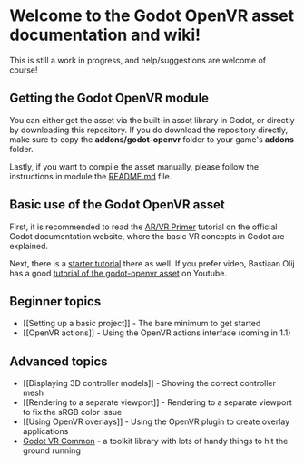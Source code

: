 # Welcome to the Godot OpenVR asset documentation and wiki!

This is still a work in progress, and help/suggestions are welcome of course!

## Getting the Godot OpenVR module

You can either get the asset via the built-in asset library in Godot, or directly by downloading this repository. If you do download the repository directly, make sure to copy the **addons/godot-openvr** folder to your game's **addons** folder.

Lastly, if you want to compile the asset manually, please follow the instructions in module the [README.md](https://github.com/GodotVR/godot_openvr/blob/master/README.md) file.

## Basic use of the Godot OpenVR asset

First, it is recommended to read the [AR/VR Primer](https://docs.godotengine.org/en/latest/tutorials/vr/vr_primer.html) tutorial on the official Godot documentation website, where the basic VR concepts in Godot are explained.

Next, there is a [starter tutorial](https://docs.godotengine.org/en/latest/tutorials/vr/vr_starter_tutorial/vr_starter_tutorial_part_one.html) there as well. If you prefer video, Bastiaan Olij has a good [tutorial of the godot-openvr asset](https://www.youtube.com/watch?v=267dRjEYliU) on Youtube.

## Beginner topics

- [[Setting up a basic project]] - The bare minimum to get started
- [[OpenVR actions]] - Using the OpenVR actions interface (coming in 1.1)

## Advanced topics

- [[Displaying 3D controller models]] - Showing the correct controller mesh
- [[Rendering to a separate viewport]] - Rendering to a separate viewport to fix the sRGB color issue
- [[Using OpenVR overlays]] - Using the OpenVR plugin to create overlay applications
- [Godot VR Common](https://github.com/GodotVR/godot-vr-common/wiki) - a toolkit library with lots of handy things to hit the ground running
